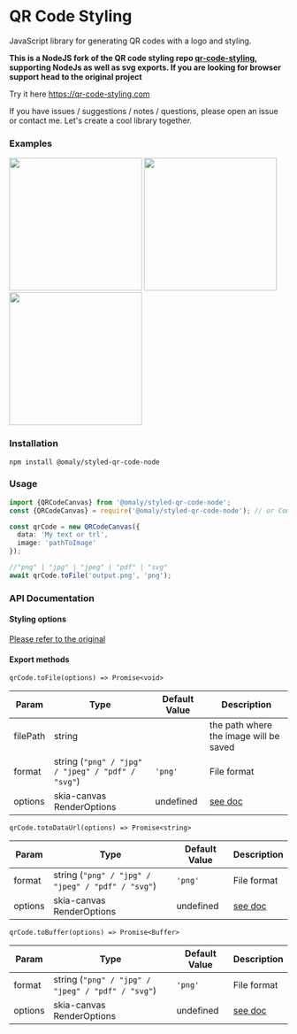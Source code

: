 # QR Code Styling

JavaScript library for generating QR codes with a logo and styling.

**This is a NodeJS fork of the QR code styling repo [qr-code-styling](https://github.com/kozakdenys/qr-code-styling),
supporting NodeJs as well as svg exports. If you are looking for browser support head to the original project**

Try it here https://qr-code-styling.com

If you have issues / suggestions / notes / questions, please open an issue or contact me. Let's create a cool library
together.

### Examples

<p float="left">
<img style="display:inline-block" src="https://raw.githubusercontent.com/kozakdenys/qr-code-styling/master/src/assets/facebook_example_new.png" width="240" />
<img style="display:inline-block" src="https://raw.githubusercontent.com/kozakdenys/qr-code-styling/master/src/assets/qr_code_example.png" width="240" />
<img style="display:inline-block" src="https://raw.githubusercontent.com/kozakdenys/qr-code-styling/master/src/assets/telegram_example_new.png" width="240" />
</p>

### Installation

```
npm install @omaly/styled-qr-code-node
```

### Usage

```typescript
import {QRCodeCanvas} from '@omaly/styled-qr-code-node';
const {QRCodeCanvas} = require('@omaly/styled-qr-code-node'); // or CommonJS

const qrCode = new QRCodeCanvas({
  data: 'My text or trl',
  image: 'pathToImage'
});

//"png" | "jpg" | "jpeg" | "pdf" | "svg"
await qrCode.toFile('output.png', 'png');
```

### API Documentation

#### Styling options

[Please refer to the original](https://github.com/KilianB/styled-qr-code#api-documentation)

#### Export methods

`qrCode.toFile(options) => Promise<void>`

| Param    | Type                                                                                                                                                                 | Default Value                                                                                                                             | Description                                                                                            |
| -------- |----------------------------------------------------------------------------------------------------------------------------------------------------------------------|-------------------------------------------------------------------------------------------------------------------------------------------|--------------------------------------------------------------------------------------------------------|
| filePath | string                                                                                                                                                               |                                                                                                                                           | the path where the image will be saved                                                                 |
| format   | string (`"png" / "jpg" / "jpeg" / "pdf" / "svg"`) | `'png'` | File format                                                                                            |
| options  | skia-canvas RenderOptions                                                                                                                                            | undefined                                                                                                                                 | [see doc](https://github.com/samizdatco/skia-canvas#tobufferformat-page-matte-density-quality-outline) |

`qrCode.totoDataUrl(options) => Promise<string>`

| Param    | Type                                                                                         | Default Value | Description                                                                                           |
| -------- |----------------------------------------------------------------------------------------------|---------------|-------------------------------------------------------------------------------------------------------|
| format   | string (`"png" / "jpg" / "jpeg" / "pdf" / "svg"`)                                            | `'png'`       | File format                                                                                           |
| options  | skia-canvas RenderOptions                                                                    | undefined     | [see doc](https://github.com/samizdatco/skia-canvas#tobufferformat-page-matte-density-quality-outline) |

`qrCode.toBuffer(options) => Promise<Buffer>`

| Param    | Type                                                                                         | Default Value | Description                                                                                           |
| -------- |----------------------------------------------------------------------------------------------|---------------|-------------------------------------------------------------------------------------------------------|
| format   | string (`"png" / "jpg" / "jpeg" / "pdf" / "svg"`)                                            | `'png'`       | File format                                                                                           |
| options  | skia-canvas RenderOptions                                                                    | undefined     | [see doc](https://github.com/samizdatco/skia-canvas#tobufferformat-page-matte-density-quality-outline) |
